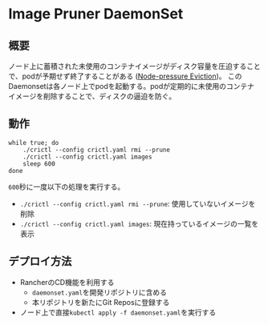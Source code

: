 # Image Pruner DaemonSet
## 概要
ノード上に蓄積された未使用のコンテナイメージがディスク容量を圧迫することで、podが予期せず終了することがある
([Node-pressure Eviction](https://kubernetes.io/docs/concepts/scheduling-eviction/node-pressure-eviction/))。
このDaemonsetは各ノード上でpodを起動する。podが定期的に未使用のコンテナイメージを削除することで、ディスクの逼迫を防ぐ。

## 動作
```
while true; do
    ./crictl --config crictl.yaml rmi --prune
    ./crictl --config crictl.yaml images
    sleep 600
done
```
`600`秒に一度以下の処理を実行する。
- `./crictl --config crictl.yaml rmi --prune`: 使用していないイメージを削除
- `./crictl --config crictl.yaml images`: 現在持っているイメージの一覧を表示

## デプロイ方法
- RancherのCD機能を利用する
    - `daemonset.yaml`を開発リポジトリに含める
    - 本リポジトリを新たにGit Reposに登録する
- ノード上で直接`kubectl apply -f daemonset.yaml`を実行する

